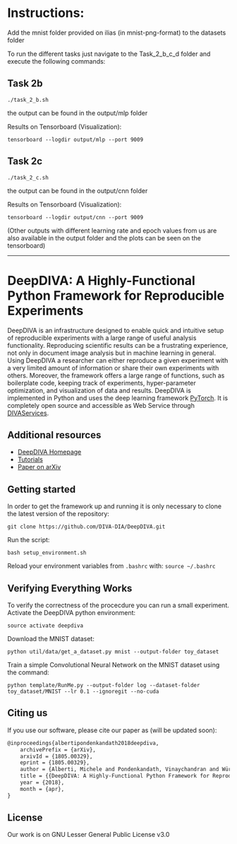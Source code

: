 # Instructions:

Add the mnist folder provided on ilias (in mnist-png-format) to the datasets folder

To run the different tasks just navigate to the Task_2_b_c_d folder and execute the following commands:
## Task 2b
```
./task_2_b.sh
```
the output can be found in the output/mlp folder

Results on Tensorboard (Visualization): 
```
tensorboard --logdir output/mlp --port 9009
```


## Task 2c
```
./task_2_c.sh
```
the output can be found in the output/cnn folder

Results on Tensorboard (Visualization): 
```
tensorboard --logdir output/cnn --port 9009
```

(Other outputs with different learning rate and epoch values from us are also available in the output folder and the plots can be seen on the tensorboard)

-----------------------------------------------------------------------------------------------------------------

# DeepDIVA: A Highly-Functional Python Framework for Reproducible Experiments

DeepDIVA is an infrastructure designed to enable quick and intuitive
setup of reproducible experiments with a large range of useful analysis
functionality.
Reproducing scientific results can be a frustrating experience, not only
in document image analysis but in machine learning in general.
Using DeepDIVA a researcher can either reproduce a given experiment with
a very limited amount of information or share their own experiments with
others.
Moreover, the framework offers a large range of functions, such as
boilerplate code, keeping track of experiments, hyper-parameter
optimization, and visualization of data and results.
DeepDIVA is implemented in Python and uses the deep learning framework
[PyTorch](http://pytorch.org/).
It is completely open source and accessible as Web Service through
[DIVAServices](http://divaservices.unifr.ch).

## Additional resources

- [DeepDIVA Homepage](https://diva-dia.github.io/DeepDIVAweb/index.html)
- [Tutorials](https://diva-dia.github.io/DeepDIVAweb/articles.html)
- [Paper on arXiv](https://arxiv.org/abs/1805.00329) 

## Getting started

In order to get the framework up and running it is only necessary to clone the latest version of the repository:

``` shell
git clone https://github.com/DIVA-DIA/DeepDIVA.git
```

Run the script:

``` shell
bash setup_environment.sh
```

Reload your environment variables from `.bashrc` with: `source ~/.bashrc`

## Verifying Everything Works

To verify the correctness of the procecdure you can run a small experiment. Activate the DeepDIVA python environment:

``` shell
source activate deepdiva
```

Download the MNIST dataset:

``` shell
python util/data/get_a_dataset.py mnist --output-folder toy_dataset
```

Train a simple Convolutional Neural Network on the MNIST dataset using the command:

``` shell
python template/RunMe.py --output-folder log --dataset-folder toy_dataset/MNIST --lr 0.1 --ignoregit --no-cuda
```

## Citing us

If you use our software, please cite our paper as (will be updated soon):

``` latex
@inproceedings{albertipondenkandath2018deepdiva,
    archivePrefix = {arXiv},
    arxivId = {1805.00329},
    eprint = {1805.00329},
    author = {Alberti, Michele and Pondenkandath, Vinaychandran and Würsch, Marcel and Ingold, Rolf and Liwicki, Marcus},
    title = {{DeepDIVA: A Highly-Functional Python Framework for Reproducible Experiments}},
    year = {2018},
    month = {apr},
}
```

## License

Our work is on GNU Lesser General Public License v3.0


